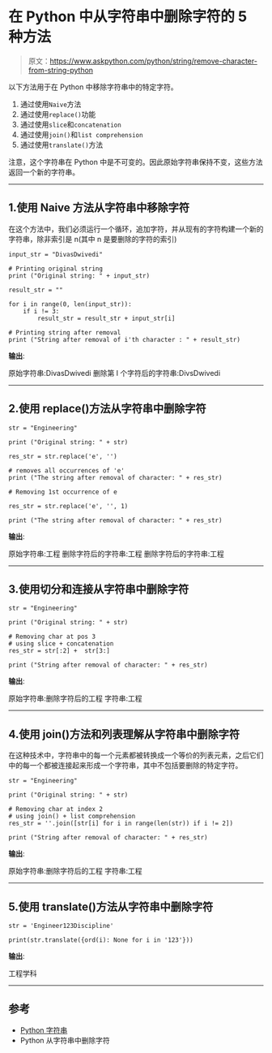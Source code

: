 # 在 Python 中从字符串中删除字符的 5 种方法

> 原文：<https://www.askpython.com/python/string/remove-character-from-string-python>

以下方法用于在 Python 中移除字符串中的特定字符。

1.  通过使用`Naive`方法
2.  通过使用`replace()`功能
3.  通过使用`slice`和`concatenation`
4.  通过使用`join()`和`list comprehension`
5.  通过使用`translate()`方法

注意，这个字符串在 Python 中是不可变的。因此原始字符串保持不变，这些方法返回一个新的字符串。

* * *

## 1.使用 Naive 方法从字符串中移除字符

在这个方法中，我们必须运行一个循环，追加字符，并从现有的字符构建一个新的字符串，除非索引是 n(其中 n 是要删除的字符的索引)

```
input_str = "DivasDwivedi"

# Printing original string  
print ("Original string: " + input_str) 

result_str = "" 

for i in range(0, len(input_str)): 
    if i != 3: 
        result_str = result_str + input_str[i] 

# Printing string after removal   
print ("String after removal of i'th character : " + result_str)

```

**输出**:

原始字符串:DivasDwivedi
删除第 I 个字符后的字符串:DivsDwivedi

* * *

## 2.使用 replace()方法从字符串中删除字符

```
str = "Engineering"

print ("Original string: " + str) 

res_str = str.replace('e', '') 

# removes all occurrences of 'e' 
print ("The string after removal of character: " + res_str) 

# Removing 1st occurrence of e 

res_str = str.replace('e', '', 1) 

print ("The string after removal of character: " + res_str) 

```

**输出**:

原始字符串:工程
删除字符后的字符串:工程
删除字符后的字符串:工程

* * *

## 3.使用切分和连接从字符串中删除字符

```
str = "Engineering"

print ("Original string: " + str) 

# Removing char at pos 3 
# using slice + concatenation 
res_str = str[:2] +  str[3:] 

print ("String after removal of character: " + res_str) 

```

**输出**:

原始字符串:删除字符后的工程
字符串:工程

* * *

## 4.使用 join()方法和列表理解从字符串中删除字符

在这种技术中，字符串中的每一个元素都被转换成一个等价的列表元素，之后它们中的每一个都被连接起来形成一个字符串，其中不包括要删除的特定字符。

```
str = "Engineering"

print ("Original string: " + str) 

# Removing char at index 2 
# using join() + list comprehension 
res_str = ''.join([str[i] for i in range(len(str)) if i != 2]) 

print ("String after removal of character: " + res_str) 

```

**输出**:

原始字符串:删除字符后的工程
字符串:工程

* * *

## 5.使用 translate()方法从字符串中删除字符

```
str = 'Engineer123Discipline'

print(str.translate({ord(i): None for i in '123'}))

```

**输出**:

工程学科

* * *

## 参考

*   [Python 字符串](https://docs.python.org/2.4/lib/string-methods.html)
*   Python 从字符串中删除字符
